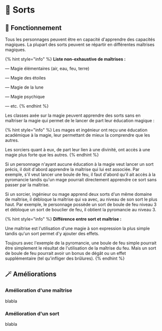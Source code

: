 # 🔮 Sorts

## 💫 Fonctionnement

Tous les personnages peuvent être en capacité d'apprendre des capacités magiques. La plupart des sorts peuvent se répartir en différentes maîtrises magiques.

{% hint style="info" %}
**Liste non-exhaustive de maîtrises :**

— Magie élémentaires (air, eau, feu, terre)

— Magie des étoiles

— Magie de la lune

— Magie psychique

— etc.
{% endhint %}

Les classes axée sur la magie peuvent apprendre des sorts sans en maîtriser la magie qui permet de le lancer de part leur éducation magique :&#x20;

{% hint style="info" %}
Les mages et ingénieur ont reçu une éducation académique à la magie, leur permettant de mieux la comprendre que les autres.

Les sorciers quant à eux, de part leur lien à une divinité, ont accès à une magie plus forte que les autres.
{% endhint %}

Si un personnage n'ayant aucune éducation à la magie veut lancer un sort précis, il doit d'abord apprendre la maîtrise qui lui est associée. Par exemple, s'il veut lancer une boule de feu, il faut d'abord qu'il ait accès à la pyromancie tandis qu'un mage pourrait directement apprendre ce sort sans passer par la maîtrise.

Si un sorcier, ingénieur ou mage apprend deux sorts d'un même domaine de maîtrise, il débloque la maîtrise qui va avec, au niveau de son sort le plus haut. Par exemple, le personnage possède un sort de boule de feu niveau 3 et débloque un sort de bouclier de feu, il obtient la pyromancie au niveau 3.

{% hint style="info" %}
**Différence entre sort et maîtrise :**&#x20;

Une maîtrise est l'utilisation d'une magie à son expression la plus simple tandis qu'un sort permet d'y ajouter des effets.

Toujours avec l'exemple de la pyromancie, une boule de feu simple pourrait être simplement le résultat de l'utilisation de la maîtrise du feu. Mais un sort de boule de feu pourrait avoir un bonus de dégât ou un effet supplémentaire (tel qu'infliger des brûlures).
{% endhint %}

## 🪄 Améliorations

### Amélioration d'une maîtrise

blabla

### Amélioration d'un sort

blabla
